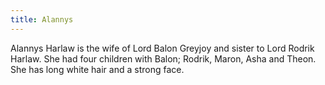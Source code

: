 ```yaml
---
title: Alannys
---
```


Alannys Harlaw is the wife of Lord Balon Greyjoy and sister to Lord Rodrik Harlaw. She had four children with Balon; Rodrik, Maron, Asha and Theon. She has long white hair and a strong face.


